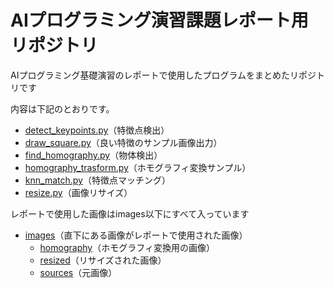 # AIプログラミング演習課題レポート用リポジトリ
AIプログラミング基礎演習のレポートで使用したプログラムをまとめたリポジトリです

内容は下記のとおりです。
+ [detect_keypoints.py](https://github.com/NullPointer299/ai_kadai_report/blob/master/detect_keypoints.py)（特徴点検出）
+ [draw_square.py](https://github.com/NullPointer299/ai_kadai_report/blob/master/draw_square.py)（良い特徴のサンプル画像出力）
+ [find_homography.py](https://github.com/NullPointer299/ai_kadai_report/blob/master/find_homography.py)（物体検出）
+ [homography_trasform.py](https://github.com/NullPointer299/ai_kadai_report/blob/master/homography_transform.py)（ホモグラフィ変換サンプル）
+ [knn_match.py](https://github.com/NullPointer299/ai_kadai_report/blob/master/knn_match.py)（特徴点マッチング）
+ [resize.py](https://github.com/NullPointer299/ai_kadai_report/blob/master/resize.py)（画像リサイズ）

レポートで使用した画像はimages以下にすべて入っています
- [images](https://github.com/NullPointer299/ai_kadai_report/tree/master/images)（直下にある画像がレポートで使用された画像）
  - [homography](https://github.com/NullPointer299/ai_kadai_report/tree/master/images/homography)（ホモグラフィ変換用の画像）
  - [resized](https://github.com/NullPointer299/ai_kadai_report/tree/master/images/resized)（リサイズされた画像）
  - [sources](https://github.com/NullPointer299/ai_kadai_report/tree/master/images/sources)（元画像）
  
